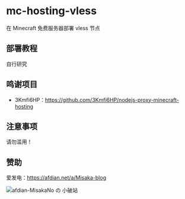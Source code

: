 # mc-hosting-vless

在 Minecraft 免费服务器部署 vless 节点

## 部署教程

自行研究

## 鸣谢项目

- 3Kmfi6HP：https://github.com/3Kmfi6HP/nodejs-proxy-minecraft-hosting

## 注意事项

请勿滥用！

## 赞助

爱发电：https://afdian.net/a/Misaka-blog

![afdian-MisakaNo の 小破站](https://user-images.githubusercontent.com/122191366/211533469-351009fb-9ae8-4601-992a-abbf54665b68.jpg)
